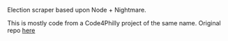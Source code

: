 Election scraper based upon Node + Nightmare.

This is mostly code from a Code4Philly project of the same name.  Original repo [here](http://git.kclough.me/kclough/nodeelectionscraper)
